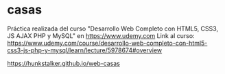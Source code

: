 # casas

Práctica realizada del curso "Desarrollo Web Completo con HTML5, CSS3, JS AJAX PHP y MySQL" en https://www.udemy.com
Link al curso: https://www.udemy.com/course/desarrollo-web-completo-con-html5-css3-js-php-y-mysql/learn/lecture/5978674#overview

https://hunkstalker.github.io/web-casas
